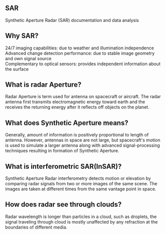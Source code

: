## SAR
Synthetic Aperture Radar (SAR) documentation and data analysis

## Why SAR?
24/7 imaging capabilities: due to weather and illumination independence <br>
Advanced change detection performance: due to stable image geometry and own signal source <br>
Complementary to optical sensors: provides independent information about the surface

## What is radar Aperture?
Radar Aperture is term used for antenna on spacecraft or aircraft. The radar antenna first transmits electromagnetic energy toward earth and the receives the returning energy after it reflects off objects on the planet.

## What does Synthetic Aperture means?
Generally, amount of information is positively proportional to length of antenna. However, antennas in space are not large, but spacecraft's motion is used to simulate a larger antenna along with advanced signal-processing techniques resulting in formation of Synthetic Aperture.

## What is interferometric SAR(InSAR)?
Synthetic Aperture Radar interferometry detects motion or elevation by comparing radar signals from two or more images of the same scene. The images are taken at different times from the same vantage point in space.

## How does radar see through clouds?
Radar wavelength is longer than particles in a cloud, such as droplets, the signal traveling through cloud is mostly unaffected by any refraction at the boundaries of different media.
